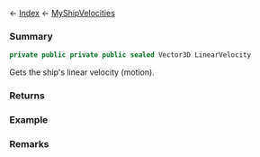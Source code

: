 ← [Index](Api-Index) ← [MyShipVelocities](Sandbox.ModAPI.Ingame.MyShipVelocities)

### Summary

```csharp
private public private public sealed Vector3D LinearVelocity
```

Gets the ship's linear velocity (motion).

### Returns

### Example

### Remarks

